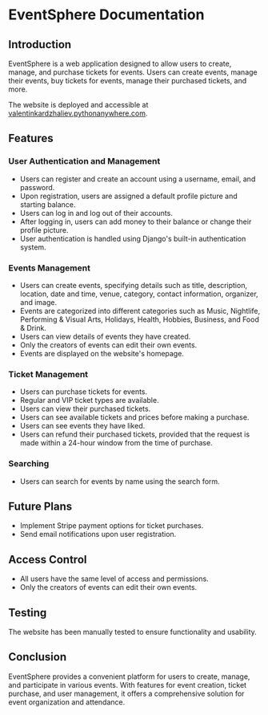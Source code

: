 # EventSphere Documentation

## Introduction

EventSphere is a web application designed to allow users to create, manage, and purchase tickets for events. Users can create events, manage their events, buy tickets for events, manage their purchased tickets, and more.

The website is deployed and accessible at [valentinkardzhaliev.pythonanywhere.com](https://valentinkardzhaliev.pythonanywhere.com/).

## Features

### User Authentication and Management

- Users can register and create an account using a username, email, and password.
- Upon registration, users are assigned a default profile picture and starting balance.
- Users can log in and log out of their accounts.
- After logging in, users can add money to their balance or change their profile picture.
- User authentication is handled using Django's built-in authentication system.
  
### Events Management

- Users can create events, specifying details such as title, description, location, date and time, venue, category, contact information, organizer, and image.
- Events are categorized into different categories such as Music, Nightlife, Performing & Visual Arts, Holidays, Health, Hobbies, Business, and Food & Drink.
- Users can view details of events they have created.
- Only the creators of events can edit their own events.
- Events are displayed on the website's homepage.

### Ticket Management

- Users can purchase tickets for events.
- Regular and VIP ticket types are available.
- Users can view their purchased tickets.
- Users can see available tickets and prices before making a purchase.
- Users can see events they have liked.
- Users can refund their purchased tickets, provided that the request is made within a 24-hour window from the time of purchase.

### Searching

- Users can search for events by name using the search form.

## Future Plans

- Implement Stripe payment options for ticket purchases.
- Send email notifications upon user registration.

## Access Control

- All users have the same level of access and permissions.
- Only the creators of events can edit their own events.

## Testing

The website has been manually tested to ensure functionality and usability.

## Conclusion

EventSphere provides a convenient platform for users to create, manage, and participate in various events. With features for event creation, ticket purchase, and user management, it offers a comprehensive solution for event organization and attendance.
